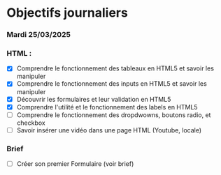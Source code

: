 # Objectifs journaliers

### Mardi 25/03/2025

### HTML :

- [x] Comprendre le fonctionnement des tableaux en HTML5 et savoir les manipuler
- [x] Comprendre le fonctionnement des inputs en HTML5 et savoir les manipuler
- [x] Découvrir les formulaires et leur validation en HTML5
- [x] Comprendre l'utilité et le fonctionnement des labels en HTML5
- [ ] Comprendre le fonctionnement des dropdwowns, boutons radio, et checkbox
- [ ] Savoir insérer une vidéo dans une page HTML (Youtube, locale)

### Brief

- [ ] Créer son premier Formulaire (voir brief)
